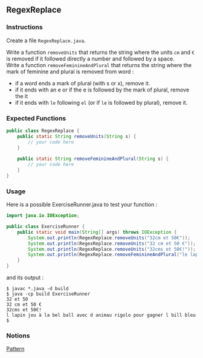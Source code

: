 ## RegexReplace

### Instructions

Create a file `RegexReplace.java`.

Write a function `removeUnits` that returns the string where the units `cm` and `€` is removed if it followed directly a number and followed by a space.  
Write a function `removeFeminineAndPlural` that returns the string where the mark of feminine and plural is removed from word : 
 - if a word ends a mark of plural (with s or x), remove it.
 - if it ends with an e or if the e is followed by the mark of plural, remove the it
 - if it ends with `le` following `el` (or if `le` is followed by plural), remove it.

### Expected Functions
```java
public class RegexReplace {
    public static String removeUnits(String s) {
        // your code here
    }
    
    public static String removeFeminineAndPlural(String s) {
        // your code here
    }
}
```

### Usage

Here is a possible ExerciseRunner.java to test your function
: 
```java
import java.io.IOException;

public class ExerciseRunner {
    public static void main(String[] args) throws IOException {
        System.out.println(RegexReplace.removeUnits("32cm et 50€"));
        System.out.println(RegexReplace.removeUnits("32 cm et 50 €"));
        System.out.println(RegexReplace.removeUnits("32cms et 50€!"));
        System.out.println(RegexReplace.removeFeminineAndPlural("le lapin joue à la belle balle avec des animaux rigolos pour gagner les billes bleues"));
    }
}
```
          
and its output :
```shell
$ javac *.java -d build
$ java -cp build ExerciseRunner 
32 et 50
32 cm et 50 €
32cms et 50€!
l lapin jou à la bel ball avec d animau rigolo pour gagner l bill bleu
$ 
```

### Notions
[Pattern](https://docs.oracle.com/en/java/javase/17/docs/api/java.base/java/util/regex/Pattern.html)  
